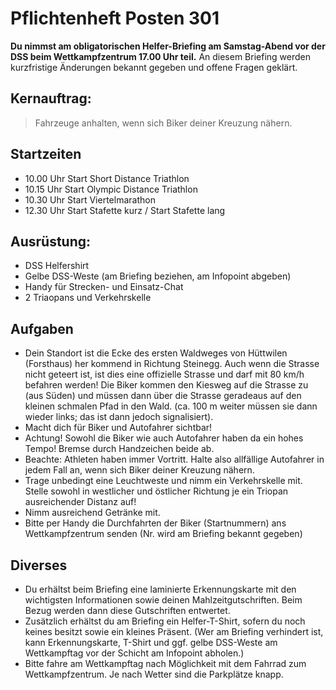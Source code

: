 # Pflichtenheft Posten 301

**Du nimmst am obligatorischen Helfer-Briefing am Samstag-Abend vor der DSS 
beim Wettkampfzentrum 17.00 Uhr teil.** An diesem Briefing werden kurzfristige 
Änderungen bekannt gegeben und offene Fragen geklärt.

## Kernauftrag:

> Fahrzeuge anhalten, wenn sich Biker deiner Kreuzung nähern.

## Startzeiten

* 10.00 Uhr Start Short Distance Triathlon
* 10.15 Uhr Start Olympic Distance Triathlon
* 10.30 Uhr Start Viertelmarathon
* 12.30 Uhr Start Stafette kurz / Start Stafette lang

## Ausrüstung:

* DSS Helfershirt
* Gelbe DSS-Weste (am Briefing beziehen, am Infopoint abgeben)
* Handy für Strecken- und Einsatz-Chat
* 2 Triaopans und Verkehrskelle

## Aufgaben

*  Dein Standort ist die Ecke des ersten Waldweges von Hüttwilen (Forsthaus) her
  kommend in Richtung Steinegg. Auch wenn die Strasse nicht geteert ist, ist 
  dies eine offizielle Strasse und darf mit 80 km/h befahren werden! Die Biker 
  kommen den Kiesweg auf die Strasse zu (aus Süden) und müssen dann über die 
  Strasse geradeaus auf den kleinen schmalen Pfad in den Wald. (ca. 100 m 
  weiter müssen sie dann wieder links; das ist dann jedoch signalisiert).
* Macht dich für Biker und Autofahrer sichtbar!
* Achtung! Sowohl die Biker wie auch Autofahrer haben da ein hohes Tempo! Bremse
  durch Handzeichen beide ab. 
* Beachte: Athleten haben immer Vortritt. Halte also allfällige Autofahrer in 
  jedem Fall an, wenn sich Biker deiner Kreuzung nähern.
* Trage unbedingt eine Leuchtweste und nimm ein Verkehrskelle mit. Stelle sowohl
  in westlicher und östlicher Richtung je ein Triopan ausreichender Distanz auf!
* Nimm ausreichend Getränke mit.
* Bitte per Handy die Durchfahrten der Biker (Startnummern) ans Wettkampfzentrum
  senden (Nr. wird am Briefing bekannt gegeben)

## Diverses

* Du erhältst beim Briefing eine laminierte Erkennungskarte mit den wichtigsten
  Informationen sowie deinen Mahlzeitgutschriften. Beim Bezug werden dann diese
  Gutschriften entwertet.
* Zusätzlich erhältst du am Briefing ein Helfer-T-Shirt, sofern du noch keines 
  besitzt sowie ein kleines Präsent. (Wer am Briefing verhindert ist, kann 
  Erkennungskarte, T-Shirt und ggf. gelbe DSS-Weste am Wettkampftag vor der 
  Schicht am Infopoint abholen.)
* Bitte fahre am Wettkampftag nach Möglichkeit mit dem Fahrrad zum 
  Wettkampfzentrum. Je nach Wetter sind die Parkplätze knapp.
